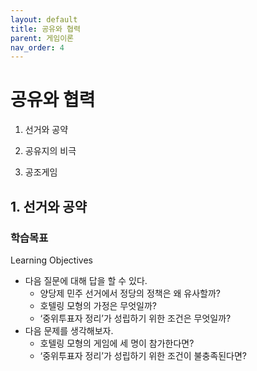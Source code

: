```yaml
---
layout: default
title: 공유와 협력
parent: 게임이론
nav_order: 4
---
```


# 공유와 협력

1.  선거와 공약

2.  공유지의 비극

3.  공조게임

## 1.  선거와 공약

### 학습목표

Learning Objectives

* 다음 질문에 대해 답을 할 수 있다\.
  * 양당제 민주 선거에서 정당의 정책은 왜 유사할까?
  * 호텔링 모형의 가정은 무엇일까?
  * ‘중위투표자 정리’가 성립하기 위한 조건은 무엇일까?
* 다음 문제를 생각해보자\.
  * 호텔링 모형의 게임에 세 명이 참가한다면?
  * ‘중위투표자 정리’가 성립하기 위한 조건이 불충족된다면?